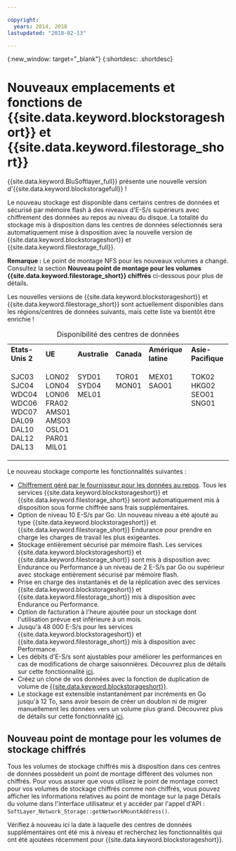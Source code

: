 ```yaml
---

copyright:
  years: 2014, 2018
lastupdated: "2018-02-13"

---
```

{:new_window: target="_blank"}
{:shortdesc: .shortdesc}

# Nouveaux emplacements et fonctions de {{site.data.keyword.blockstorageshort}} et {{site.data.keyword.filestorage_short}}

{{site.data.keyword.BluSoftlayer_full}} présente une nouvelle version d'{{site.data.keyword.blockstoragefull}} !  

Le nouveau stockage est disponible dans certains centres de données et sécurisé par mémoire flash à des niveaux d'E-S/s supérieurs avec chiffrement des données au repos au niveau du disque. La totalité du stockage mis à disposition dans les centres de données sélectionnés sera automatiquement mise à disposition avec la nouvelle version de {{site.data.keyword.blockstorageshort}} et {{site.data.keyword.filestorage_full}}. 

**Remarque :** Le point de montage NFS pour les nouveaux volumes a changé. Consultez la section **Nouveau point de montage pour les volumes {{site.data.keyword.filestorage_short}} chiffrés** ci-dessous pour plus de détails. 

Les nouvelles versions de {{site.data.keyword.blockstorageshort}} et {{site.data.keyword.filestorage_short}} sont actuellement disponibles dans les régions/centres de données suivants, mais cette liste va bientôt être enrichie ! 
<table style="width:100%;">
	<caption>Disponibilité des centres de données</caption>
	<tbody>
		<tr>
			<td><strong>Etats-Unis 2</strong></td>
			<td><strong>UE</strong></td>
			<td><strong>Australie</strong></td>
			<td><strong>Canada</strong></td>
			<td><strong>Amérique latine</strong></td>
			<td><strong>Asie-Pacifique</strong></td>
		</tr>
		<tr>
			<td>
				<p>SJC03<br />
				   SJC04<br />
					WDC04<br />
					WDC06<br />
					WDC07<br />
					DAL09<br />
					DAL10<br />
					DAL12<br />
					DAL13</p>
			</td>
			<td>
				<p>LON02<br />
				LON04<br />
				LON06<br />
				FRA02<br />
				AMS01<br />
				AMS03<br />
				OSLO1<br />
				PAR01<br />
				MIL01<br /></p>
			</td>
			<td>
				<p>SYD01<br />
				SYD04<br />
				MEL01<br /><br /><br /><br /><br /><br /><br /></p>
			</td>
			<td>
				<p>TOR01<br />
					MON01<br /><br /><br /><br /><br /><br /><br /><br /></p>
			</td>
			<td>
				<p>MEX01<br />SAO01<br /><br /><br /><br /><br /><br /><br /><br /></p>
			</td>
						<td>
				<p>TOK02<br />
				HKG02<br />
			        SEO01<br />
				SNG01<br /><br /><br /><br /><br /><br /></p>
			</td>
			</tr>
	</tbody>
</table>


Le nouveau stockage comporte les fonctionnalités suivantes : 

- [Chiffrement géré par le fournisseur pour les données au repos](block-file-storage-encryption-rest.html). Tous les services {{site.data.keyword.blockstorageshort}} et {{site.data.keyword.filestorage_short}} seront automatiquement mis à disposition sous forme chiffrée sans frais supplémentaires. 
- Option de niveau 10 E-S/s par Go. Un nouveau niveau a été ajouté au type {{site.data.keyword.blockstorageshort}} et {{site.data.keyword.filestorage_short}} Endurance pour prendre en charge les charges de travail les plus exigeantes. 
- Stockage entièrement sécurisé par mémoire flash. Les services {{site.data.keyword.blockstorageshort}} et {{site.data.keyword.filestorage_short}} sont mis à disposition avec Endurance ou Performance à un niveau de 2 E-S/s par Go ou supérieur avec stockage entièrement sécurisé par mémoire flash. 
- Prise en charge des instantanés et de la réplication avec des services {{site.data.keyword.blockstorageshort}} et {{site.data.keyword.filestorage_short}} mis à disposition avec Endurance ou Performance. 
- Option de facturation à l'heure ajoutée pour un stockage dont l'utilisation prévue est inférieure à un mois.  
- Jusqu'à 48 000 E-S/s pour les services {{site.data.keyword.blockstorageshort}} et {{site.data.keyword.filestorage_short}} mis à disposition avec Performance. 
- Les débits d'E-S/s sont ajustables pour améliorer les performances en cas de modifications de charge saisonnières. Découvrez plus de détails sur cette fonctionnalité [ici](adjustable-iops.html). 
- Créez un clone de vos données avec la fonction de duplication de volume de [{{site.data.keyword.blockstorageshort}}](how-to-create-duplicate-volume.html). 
- Le stockage est extensible instantanément par incréments en Go jusqu'à 12 To, sans avoir besoin de créer un doublon ni de migrer manuellement les données vers un volume plus grand. Découvrez plus de détails sur cette fonctionnalité [ici](expandable_block_storage.html). 

## Nouveau point de montage pour les volumes de stockage chiffrés

Tous les volumes de stockage chiffrés mis à disposition dans ces centres de données possèdent un point de montage différent des volumes non chiffrés. Pour vous assurer que vous utilisez le point de montage correct pour vos volumes de stockage chiffrés comme non chiffrés, vous pouvez afficher les informations relatives au point de montage sur la page Détails du volume dans l'interface utilisateur et y accéder par l'appel d'API : `SoftLayer_Network_Storage::getNetworkMountAddress()`. 

Vérifiez à nouveau ici la date à laquelle des centres de données supplémentaires ont été mis à niveau et recherchez les fonctionnalités qui ont été ajoutées récemment pour {{site.data.keyword.blockstorageshort}}. 
